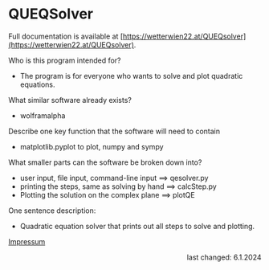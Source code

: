 # QUEQSolver

Full documentation is available at [https://wetterwien22.at/QUEQsolver](https://wetterwien22.at/QUEQsolver).


Who is this program intended for?

- The program is for everyone who wants to solve and plot quadratic equations.

What similar software already exists?

- wolframalpha

Describe one key function that the software will need to contain

- matplotlib.pyplot to plot, numpy and sympy

What smaller parts can the software be broken down into?

- user input, file input, command-line input ==> qesolver.py
- printing the steps, same as solving by hand ==> calcStep.py
- Plotting the solution on the complex plane ==> plotQE

One sentence description:

- Quadratic equation solver that prints out all steps to solve and plotting.


[Impressum](https://wetterwien22.at/impressum.html)
<p align="right">last changed: 6.1.2024</p>

